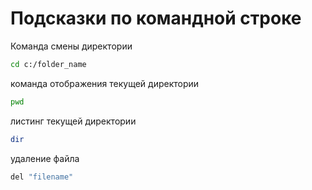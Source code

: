 # Подсказки по командной строке

Команда смены директории
```sh
cd c:/folder_name
```

команда отображения текущей директории
```sh
pwd
```

листинг текущей директории
```sh
dir
```

удаление файла
```sh
del "filename"
```